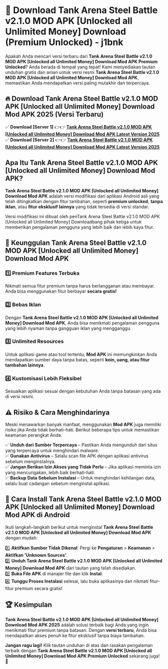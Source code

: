 # 🎯 Download Tank Arena Steel Battle v2.1.0 MOD APK [Unlocked all Unlimited Money] Download (Premium Unlocked) -  j1bnk

Apakah Anda mencari versi terbaru dari **Tank Arena Steel Battle v2.1.0 MOD APK [Unlocked all Unlimited Money] Download Mod APK Premium Unlocked**? Anda berada di tempat yang tepat! Kami menyediakan tautan unduhan gratis dan aman untuk versi resmi **Tank Arena Steel Battle v2.1.0 MOD APK [Unlocked all Unlimited Money] Download Mod APK**, memastikan Anda mendapatkan versi paling mutakhir dan terpercaya.

## 🔥 Download Tank Arena Steel Battle v2.1.0 MOD APK [Unlocked all Unlimited Money] Download Mod APK 2025 (Versi Terbaru)

✅ **Download [Server 1]** 👉👉 [**Tank Arena Steel Battle v2.1.0 MOD APK [Unlocked all Unlimited Money] Download Mod APK Latest Version 2025**](https://momento.my/?title=Tank_Arena_Steel_Battle_v2.1.0_MOD_APK_[Unlocked_all_Unlimited_Money]_Download)  
✅ **Download [Server 2]** 👉👉 [**Tank Arena Steel Battle v2.1.0 MOD APK [Unlocked all Unlimited Money] Download Mod APK Latest Version 2025**](https://momento.my/?title=Tank_Arena_Steel_Battle_v2.1.0_MOD_APK_[Unlocked_all_Unlimited_Money]_Download)  

## Apa Itu Tank Arena Steel Battle v2.1.0 MOD APK [Unlocked all Unlimited Money] Download Mod APK?

**Tank Arena Steel Battle v2.1.0 MOD APK [Unlocked all Unlimited Money] Download Mod APK** adalah versi modifikasi dari aplikasi Android asli yang telah ditingkatkan dengan fitur tambahan, seperti **premium unlocked**, **tanpa iklan**, atau **fitur eksklusif lainnya** yang tidak tersedia di versi standar.

Versi modifikasi ini dibuat oleh penTank Arena Steel Battle v2.1.0 MOD APK [Unlocked all Unlimited Money] Downloadbang pihak ketiga untuk memberikan pengalaman pengguna yang lebih baik dan lebih kaya fitur.

## 🎯 Keunggulan Tank Arena Steel Battle v2.1.0 MOD APK [Unlocked all Unlimited Money] Download Mod APK

### 1️⃣ Premium Features Terbuka
Nikmati semua fitur premium tanpa harus berlangganan atau membayar. Anda bisa menggunakan fitur berbayar **secara gratis!**

### 2️⃣ Bebas Iklan
Dengan **Tank Arena Steel Battle v2.1.0 MOD APK [Unlocked all Unlimited Money] Download Mod APK**, Anda bisa menikmati pengalaman pengguna yang lebih nyaman tanpa gangguan iklan yang mengganggu.

### 3️⃣ Unlimited Resources
Untuk aplikasi game atau tool tertentu, **Mod APK** ini memungkinkan Anda mendapatkan sumber daya tanpa batas, seperti **koin, uang, atau fitur tambahan lainnya**.

### 4️⃣ Kustomisasi Lebih Fleksibel
Sesuaikan aplikasi sesuai dengan kebutuhan Anda tanpa batasan yang ada di versi resmi.

## ⚠️ Risiko & Cara Menghindarinya

Meski menawarkan banyak manfaat, menggunakan **Mod APK** juga memiliki risiko jika Anda tidak berhati-hati. Berikut beberapa tips untuk memastikan keamanan perangkat Anda:

✅ **Unduh dari Sumber Terpercaya** – Pastikan Anda mengunduh dari situs yang terpercaya untuk menghindari malware.  
✅ **Gunakan Antivirus** – Selalu scan file APK dengan aplikasi antivirus sebelum menginstalnya.  
✅ **Jangan Berikan Izin Akses yang Tidak Perlu** – Jika aplikasi meminta izin yang mencurigakan, lebih baik berhati-hati.  
✅ **Backup Data Sebelum Instalasi** – Untuk menghindari kehilangan data, selalu buat cadangan sebelum menginstal aplikasi.

## 📌 Cara Install Tank Arena Steel Battle v2.1.0 MOD APK [Unlocked all Unlimited Money] Download Mod APK di Android

Ikuti langkah-langkah berikut untuk menginstal **Tank Arena Steel Battle v2.1.0 MOD APK [Unlocked all Unlimited Money] Download Mod APK** dengan mudah:

1️⃣ **Aktifkan Sumber Tidak Dikenal**: Pergi ke **Pengaturan** > **Keamanan** > **Aktifkan 'Unknown Sources'**.  
2️⃣ **Unduh Tank Arena Steel Battle v2.1.0 MOD APK [Unlocked all Unlimited Money] Download Mod APK** dari tautan yang telah disediakan.  
3️⃣ **Buka File APK** di manajer file dan klik **Instal**.  
4️⃣ **Tunggu Proses Instalasi** selesai, lalu buka aplikasinya dan nikmati fitur-fitur premium secara gratis!

## 🏆 Kesimpulan

**Tank Arena Steel Battle v2.1.0 MOD APK [Unlocked all Unlimited Money] Download Mod APK 2025** adalah solusi terbaik bagi Anda yang ingin menikmati fitur premium tanpa batasan. Dengan **versi terbaru**, Anda bisa mendapatkan akses penuh ke fitur eksklusif tanpa biaya tambahan.

**Jangan ragu lagi!** Klik tautan unduhan di atas dan rasakan pengalaman terbaik dengan **Tank Arena Steel Battle v2.1.0 MOD APK [Unlocked all Unlimited Money] Download Mod APK Premium Unlocked** sekarang juga! 🚀

